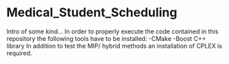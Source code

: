 # Medical_Student_Scheduling
Intro of some kind...
In order to properly execute the code contained in this repository the following tools have to be installed:
-CMake
-Boost C++ library
In addition to test the MIP/ hybrid methods an installation of CPLEX is required.
